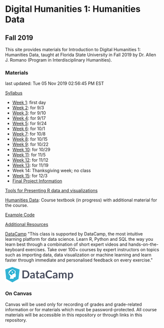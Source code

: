 # Digital Humanities 1: Humanities Data
## Fall 2019

This site provides materials for Introduction to Digital Humanities 1: Humanities Data, taught at Florida State University in Fall 2019 by Dr. Allen J. Romano (Program in Interdisciplinary Humanities). 

### Materials

last updated:
Tue 05 Nov 2019 02:56:45 PM EST

[Syllabus](https://allenjromano.github.io/dh1-2019/syllabus)
- [Week 1](week1_assignments): first day
- [Week 2](week2_assignments): for 9/3
- [Week 3](week3_assignments): for 9/10
- [Week 4](week4_assignments): for 9/17
- [Week 5](week5_assignments): for 9/24
- [Week 6](week6_assignments): for 10/1
- [Week 7](week7_assignments): for 10/8
- [Week 8](week8_assignments): for 10/15
- [Week 9](week9_assignments): for 10/22
- [Week 10](week10_assignments): for 10/29
- [Week 11](week11_assignments): for 11/5 
- [Week 12](week12_assignments): for 11/12
- [Week 13](week13_assignments): for 11/19
- Week 14: Thanksgiving week; no class
- [Week 15](week15_assignments): for 12/3
- [Final Project Information](finalproject)

[Tools for Presenting R data and visualizations](presentationTools)

[Humanities Data](https://github.com/allenjromano/humanitiesdata): Course textbook (in progress) with additional material for the course.

[Example Code](https://github.com/allenjromano/dh1-2019-git)

[Additional Resources](https://allenjromano.github.io/dh1-2019/resources)

[DataCamp](https://www.datacamp.com)
"This class is supported by DataCamp, the most intuitive learning platform for data science. Learn R, Python and SQL the way you learn best through a combination of short expert videos and hands-on-the-keyboard exercises. Take over 100+ courses by expert instructors on topics such as importing data, data visualization or machine learning and learn faster through immediate and personalised feedback on every exercise."

![DataCamp](DataCamp-50px.png)

### On Canvas

Canvas will be used only for recording of grades and grade-related information or for materials which must be password-protected. All course materials will be accessible in this repository or through links in this repository.

